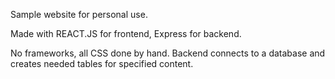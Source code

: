 Sample website for personal use.

Made with REACT.JS for frontend, Express for backend.

No frameworks, all CSS done by hand.
Backend connects to a database and creates needed tables for specified content.